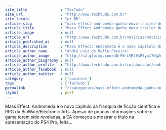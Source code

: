 ```yaml
---
site_title               : "TecTudo"
site_url                 : "http://www.techtudo.com.br"
site_locale              : "pt_BR"
article_slug             : "mass-effect-andromeda-ganha-novo-trailer-de-gameplay"
article_title            : "Mass Effect Andromeda ganha novo trailer de gameplay"
article_image            : null
article_url              : "http://www.techtudo.com.br/noticias/noticia/2016/09/mass-effect-andromeda-ganha-novo-trailer-de-gameplay.html"
article_published_at     : null
article_description      : "Mass Effect: Andromeda é o novo capítulo da franquia de ficção científica e RPG da BioWare/Electronic Arts. Apesar de poucas informações sobre o game terem sido reveladas, a EA começou a mostrar o título na apresentação do PS4 Pro, feita..."
article_author_name      : "André Luiz de Mello Pereira"
article_author_image     : "http://s2.glbimg.com/aDrPW-LVRtEsP5yx17Nq2eDte-U=/30x30/s2.glbimg.com/KkxBQO7YBbmbxg5M9UXPRnrFe_Y=/0x0:612x612/140x140/s.glbimg.com/po/tt2/f/original/2015/05/27/foto_avatar.jpg"
article_author_biography : null
article_author_profile   : "http://www.techtudo.com.br/colaborador/andre-luiz-de-mello-pereira.html"
article_author_facebook  : null
article_author_twitter   : null
category                 : ['business']
tags                     : ['TecTudo']
permalink                : "/:categories/mass-effect-andromeda-ganha-novo-trailer-de-gameplay/"
layout                   : post
---
```


Mass Effect: Andromeda é o novo capítulo da franquia de ficção científica e RPG da BioWare/Electronic Arts. Apesar de poucas informações sobre o game terem sido reveladas, a EA começou a mostrar o título na apresentação do PS4 Pro, feita...
